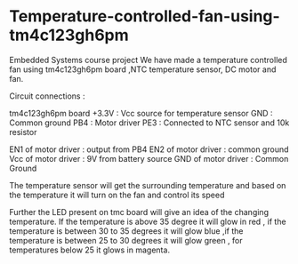 # Temperature-controlled-fan-using-tm4c123gh6pm
Embedded Systems course project
We have made a temperature controlled fan using tm4c123gh6pm board ,NTC temperature sensor, DC motor and fan.

Circuit connections :

tm4c123gh6pm board
+3.3V :  Vcc source for temperature sensor
GND   : Common ground
PB4   : Motor driver
PE3   : Connected to NTC sensor and 10k resistor 

EN1 of motor driver : output from PB4
EN2 of motor driver : common ground 
Vcc of motor driver : 9V from battery source
GND of motor driver : Common Ground 

The temperature sensor will get the surrounding temperature and based on the temperature it will turn on the fan and control its speed

Further the LED present on tmc board will give an idea of the changing temperature. If the temperature is above 35 degree it will glow in red , if the temperature is between 30 to 35 degrees it will glow blue ,if the temperature is between 25 to 30 degrees it will glow green , for temperatures below 25 it glows in magenta.
